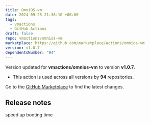 ```yaml
---
title: OmniOS-vm
date: 2024-09-25 21:36:10 +00:00
tags:
  - vmactions
  - GitHub Actions
draft: false
repo: vmactions/omnios-vm
marketplace: https://github.com/marketplace/actions/omnios-vm
version: v1.0.7
dependentsNumber: "94"
---
```



Version updated for **vmactions/omnios-vm** to version **v1.0.7**.
- This action is used across all versions by **94** repositories.

Go to the [GitHub Marketplace](https://github.com/marketplace/actions/omnios-vm) to find the latest changes.

## Release notes

speed up booting time

